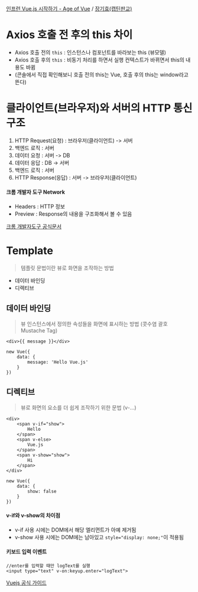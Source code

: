 [인프런 Vue.js 시작하기 - Age of Vue](https://inf.run/C898/) / [장기효(캡틴판교)](https://joshua1988.github.io/vue-camp/)


# Axios 호출 전 후의 this 차이
- Axios 호출 전의 `this` : 인스턴스나 컴포넌트를 바라보는 this (뷰모델)
- Axios 호출 후의 `this` : 비동기 처리를 하면서 실행 컨텍스트가 바뀌면서 this의 내용도 바뀜
- (콘솔에서 직접 확인해보니 호출 전의 this는 Vue, 호출 후의 this는 window라고 뜬다)


# 클라이언트(브라우저)와 서버의 HTTP 통신 구조
1. HTTP Request(요청) : 브라우저(클라이언트) -> 서버
2. 백엔드 로직 : 서버
3. 데이터 요청 : 서버 -> DB
4. 데이터 응답 : DB -> 서버
5. 백엔드 로직 : 서버
6. HTTP Response(응답) : 서버 -> 브라우저(클라이언트)


#### 크롬 개발자 도구 Network
- Headers : HTTP 정보
- Preview : Response의 내용을 구조화해서 볼 수 있음


[크롬 개발자도구 공식문서](https://developer.chrome.com/docs/devtools/)



# Template
> 템플릿 문법이란 뷰로 화면을 조작하는 방법

- 데이터 바인딩
- 디렉티브


## 데이터 바인딩
> 뷰 인스턴스에서 정의한 속성들을 화면에 표시하는 방법 (콧수염 괄호 Mustache Tag)

```
<div>{{ message }}</div>
```
```
new Vue({
    data: {
        message: 'Hello Vue.js'
    }
})
```


## 디렉티브
> 뷰로 화면의 요소를 더 쉽게 조작하기 위한 문법 (v-...)

```
<div>
    <span v-if="show">
        Hello
    </span>
    <span v-else>
        Vue.js
    </span>
    <span v-show="show">
        Hi
    </span>
</div>
```
```
new Vue({
    data: {
        show: false
    }
})
```

#### v-if와 v-show의 차이점
- v-if 사용 시에는 DOM에서 해당 엘리먼트가 아예 제거됨
- v-show 사용 시에는 DOM에는 남아있고 `style="display: none;"`이 적용됨


#### 키보드 입력 이벤트
```
//enter를 입력할 때만 logText를 실행
<input type="text" v-on:keyup.enter="logText">
```



[Vuejs 공식 가이드](https://vuejs.org/v2/api/#v-on)


